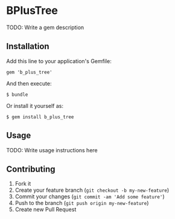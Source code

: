 # BPlusTree

TODO: Write a gem description

## Installation

Add this line to your application's Gemfile:

    gem 'b_plus_tree'

And then execute:

    $ bundle

Or install it yourself as:

    $ gem install b_plus_tree

## Usage

TODO: Write usage instructions here

## Contributing

1. Fork it
2. Create your feature branch (`git checkout -b my-new-feature`)
3. Commit your changes (`git commit -am 'Add some feature'`)
4. Push to the branch (`git push origin my-new-feature`)
5. Create new Pull Request
